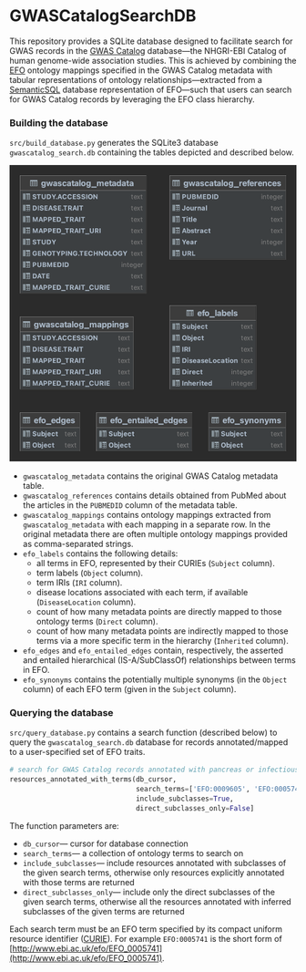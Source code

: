 # GWASCatalogSearchDB

This repository provides a SQLite database designed to facilitate search for GWAS records in the [GWAS Catalog](https://www.ebi.ac.uk/gwas/) database—the NHGRI-EBI Catalog of human genome-wide association studies. This is achieved by combining the [EFO](https://www.ebi.ac.uk/efo/) ontology mappings specified in the GWAS Catalog metadata with tabular representations of ontology relationships—extracted from a [SemanticSQL](https://github.com/INCATools/semantic-sql) database representation of EFO—such that users can search for GWAS Catalog records by leveraging the EFO class hierarchy. 

### Building the database
`src/build_database.py` generates the SQLite3 database `gwascatalog_search.db` containing the tables depicted and described below.

![](resources/gwascatalog_search_tables.png)

- `gwascatalog_metadata` contains the original GWAS Catalog metadata table.
- `gwascatalog_references` contains details obtained from PubMed about the articles in the `PUBMEDID` column of the metadata table. 
- `gwascatalog_mappings` contains ontology mappings extracted from `gwascatalog_metadata` with each mapping in a separate row. In the original metadata there are often multiple ontology mappings provided as comma-separated strings.
- `efo_labels` contains the following details:
  - all terms in EFO, represented by their CURIEs (`Subject` column). 
  - term labels (`Object` column). 
  - term IRIs (`IRI` column).
  - disease locations associated with each term, if available (`DiseaseLocation` column). 
  - count of how many metadata points are directly mapped to those ontology terms (`Direct` column). 
  - count of how many metadata points are indirectly mapped to those terms via a more specific term in the hierarchy (`Inherited` column).
- `efo_edges` and `efo_entailed_edges` contain, respectively, the asserted and entailed hierarchical (IS-A/SubClassOf) relationships between terms in EFO.
- `efo_synonyms` contains the potentially multiple synonyms (in the `Object` column) of each EFO term (given in the `Subject` column).

### Querying the database
`src/query_database.py` contains a search function (described below) to query the `gwascatalog_search.db` database for records annotated/mapped to a user-specified set of EFO traits.

```python
# search for GWAS Catalog records annotated with pancreas or infectious disease
resources_annotated_with_terms(db_cursor, 
                               search_terms=['EFO:0009605', 'EFO:0005741'],
                               include_subclasses=True, 
                               direct_subclasses_only=False]
```
The function parameters are:
- `db_cursor`— cursor for database connection
- `search_terms`— a collection of ontology terms to search on
- `include_subclasses`— include resources annotated with subclasses of the given search terms,
        otherwise only resources explicitly annotated with those terms are returned
- `direct_subclasses_only`— include only the direct subclasses of the given search terms,
        otherwise all the resources annotated with inferred subclasses of the given terms are returned

Each search term must be an EFO term specified by its compact uniform resource identifier ([CURIE](https://www.w3.org/TR/curie/)). For example `EFO:0005741` is the short form of [http://www.ebi.ac.uk/efo/EFO_0005741](http://www.ebi.ac.uk/efo/EFO_0005741).